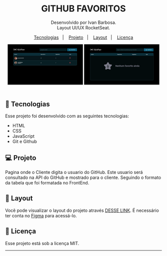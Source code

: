 <h1 align="center"> GITHUB FAVORITOS</h1>

<p align="center">
Desenvolvido por Ivan Barbosa.<br>
Layout UI/UX RocketSeat.
</p>

<p align="center">
  <a href="#-tecnologias">Tecnologias</a>&nbsp;&nbsp;&nbsp;|&nbsp;&nbsp;&nbsp;
  <a href="#-projeto">Projeto</a>&nbsp;&nbsp;&nbsp;|&nbsp;&nbsp;&nbsp;
  <a href="#-layout">Layout</a>&nbsp;&nbsp;&nbsp;|&nbsp;&nbsp;&nbsp;
  <a href="#memo-licença">Licença</a>
</p>

<div align="center" >
  <img alt="License" src="./capas/01.png" width="48%" display="flex" gap="5px" >
  <img alt="License" src="./capas/02.png" width="48%" display="flex" gap="5px">
</div>

<br>

## 🚀 Tecnologias

Esse projeto foi desenvolvido com as seguintes tecnologias:

- HTML
- CSS
- JavaScript
- Git e Github

## 💻 Projeto

Pagina onde o Cliente digita o usuario do GitHub.
Este usuario será consultado na API do GitHub e 
mostrado para o cliente. Seguindo o formato da tabela que foi formatada no FrontEnd.

## 🔖 Layout

Você pode visualizar o layout do projeto através [DESSE LINK](https://www.figma.com/file/hVrNUsqXHV3qan15Lr0Qda/%5BDesafios-Explorer%5D-GitFav-(Copy)-(Copy)?node-id=104%3A48&t=onf5oHAzEilRdDto-0). É necessário ter conta no [Figma](https://figma.com) para acessá-lo.

## :memo: Licença

Esse projeto está sob a licença MIT.

---
